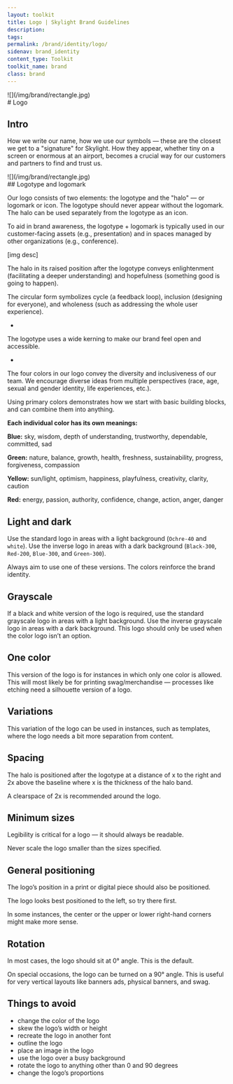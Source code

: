 ```yaml
---
layout: toolkit
title: Logo | Skylight Brand Guidelines
description:
tags:
permalink: /brand/identity/logo/
sidenav: brand_identity
content_type: Toolkit
toolkit_name: brand
class: brand
---
```



<div class="row brand__content">
<div class="row">
<div class="col-md-8" markdown="1">
![](/img/brand/rectangle.jpg)
</div>
<div class="col-md-4" markdown="1">
# Logo

## Intro

How we write our name, how we use our symbols — these are the closest we get to a "signature" for Skylight. How they appear, whether tiny on a screen or enormous at an airport, becomes a crucial way for our customers and partners to find and trust us.
</div>
</div>

<div class="row brand__content-section">
<div class="col-md-8" markdown="1">
![](/img/brand/rectangle.jpg)
</div>
<div class="col-md-4" markdown="1">
## Logotype and logomark

Our logo consists of two elements: the logotype and the "halo" — or logomark or icon. The logotype should never appear without the logomark. The halo can be used separately from the logotype as an icon.

To aid in brand awareness, the logotype + logomark is typically used in our customer-facing assets (e.g., presentation) and in spaces managed by other organizations (e.g., conference).
</div>
</div>
</div>

[img desc]

The halo in its raised position after the logotype conveys enlightenment (facilitating a deeper understanding) and hopefulness (something good is going to happen).

The circular form symbolizes cycle (a feedback loop), inclusion (designing for everyone), and wholeness (such as addressing the whole user experience).

-

The logotype uses a wide kerning to make our brand feel open and accessible.

-

The four colors in our logo convey the diversity and inclusiveness of our team. We encourage diverse ideas from multiple perspectives (race, age, sexual and gender identity, life experiences, etc.).

Using primary colors demonstrates how we start with basic building blocks, and can combine them into anything.

**Each individual color has its own meanings:**

**Blue:** sky, wisdom, depth of understanding, trustworthy, dependable, committed, sad

**Green:** nature, balance, growth, health, freshness, sustainability, progress, forgiveness, compassion

**Yellow:** sun/light, optimism, happiness, playfulness, creativity, clarity, caution

**Red:** energy, passion, authority, confidence, change, action, anger, danger

## Light and dark

Use the standard logo in areas with a light background (`Ochre-40` and `white`). Use the inverse logo in areas with a dark background (`Black-300`, `Red-200`, `Blue-300`, and `Green-300`).

Always aim to use one of these versions. The colors reinforce the brand identity.

## Grayscale

If a black and white version of the logo is required, use the standard grayscale logo in areas with a light background. Use the inverse grayscale logo in areas with a dark background. This logo should only be used when the color logo isn’t an option.

## One color

This version of the logo is for instances in which only one color is allowed. This will most likely be for printing swag/merchandise — processes like etching need a silhouette version of a logo.

## Variations

This variation of the logo can be used in instances, such as templates, where the logo needs a bit more separation from content.

## Spacing

The halo is positioned after the logotype at a distance of x to the right and 2x above the baseline where x is the thickness of the halo band.

A clearspace of 2x is recommended around the logo.

## Minimum sizes

Legibility is critical for a logo — it should always be readable.

Never scale the logo smaller than the sizes specified.

## General positioning

The logo’s position in a print or digital piece should also be positioned.

The logo looks best positioned to the left, so try there first.

In some instances, the center or the upper or lower right-hand corners might make more sense.

## Rotation

In most cases, the logo should sit at 0° angle. This is the default.

On special occasions, the logo can be turned on a 90° angle. This is useful for very vertical layouts like banners ads, physical banners, and swag.

## Things to avoid

- change the color of the logo
- skew the logo’s width or height
- recreate the logo in another font
- outline the logo
- place an image in the logo
- use the logo over a busy background
- rotate the logo to anything other than 0 and 90 degrees
- change the logo’s proportions
